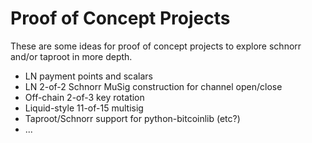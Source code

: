 # Proof of Concept Projects

These are some ideas for proof of concept projects to explore schnorr and/or taproot in more depth.

 * LN payment points and scalars
 * LN 2-of-2 Schnorr MuSig construction for channel open/close
 * Off-chain 2-of-3 key rotation
 * Liquid-style 11-of-15 multisig
 * Taproot/Schnorr support for python-bitcoinlib (etc?)
 * ...

